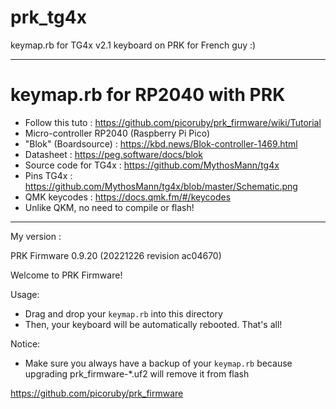 # prk_tg4x

keymap.rb for TG4x v2.1 keyboard on PRK for French guy :)

---
# keymap.rb for RP2040 with PRK
- Follow this tuto : https://github.com/picoruby/prk_firmware/wiki/Tutorial
- Micro-controller RP2040 (Raspberry Pi Pico)
- "Blok" (Boardsource) : https://kbd.news/Blok-controller-1469.html
- Datasheet : https://peg.software/docs/blok
- Source code for TG4x : https://github.com/MythosMann/tg4x
- Pins TG4x : https://github.com/MythosMann/tg4x/blob/master/Schematic.png
- QMK keycodes : https://docs.qmk.fm/#/keycodes
- Unlike QKM, no need to compile or flash!

---
My version :

PRK Firmware 0.9.20 (20221226 revision ac04670)

Welcome to PRK Firmware!

Usage:
- Drag and drop your `keymap.rb` into this directory
- Then, your keyboard will be automatically rebooted. That's all!

Notice:
- Make sure you always have a backup of your `keymap.rb`
  because upgrading prk_firmware-*.uf2 will remove it from flash

https://github.com/picoruby/prk_firmware
